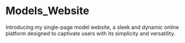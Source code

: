 # Models_Website
Introducing my single-page model website, a sleek and dynamic online platform designed to captivate users with its simplicity and versatility.
